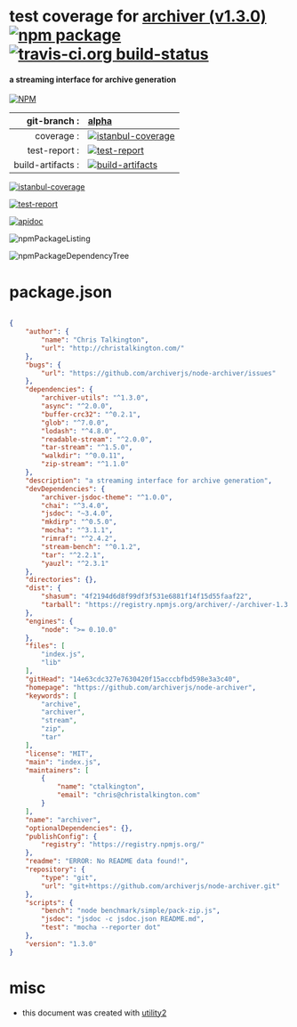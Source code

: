 # test coverage for  [archiver (v1.3.0)](https://github.com/archiverjs/node-archiver)  [![npm package](https://img.shields.io/npm/v/npmtest-archiver.svg?style=flat-square)](https://www.npmjs.org/package/npmtest-archiver) [![travis-ci.org build-status](https://api.travis-ci.org/npmtest/node-npmtest-archiver.svg)](https://travis-ci.org/npmtest/node-npmtest-archiver)
#### a streaming interface for archive generation

[![NPM](https://nodei.co/npm/archiver.png?downloads=true)](https://www.npmjs.com/package/archiver)

| git-branch : | [alpha](https://github.com/npmtest/node-npmtest-archiver/tree/alpha)|
|--:|:--|
| coverage : | [![istanbul-coverage](https://npmtest.github.io/node-npmtest-archiver/build/coverage.badge.svg)](https://npmtest.github.io/node-npmtest-archiver/build/coverage.html/index.html)|
| test-report : | [![test-report](https://npmtest.github.io/node-npmtest-archiver/build/test-report.badge.svg)](https://npmtest.github.io/node-npmtest-archiver/build/test-report.html)|
| build-artifacts : | [![build-artifacts](https://npmtest.github.io/node-npmtest-archiver/glyphicons_144_folder_open.png)](https://github.com/npmtest/node-npmtest-archiver/tree/gh-pages/build)|

[![istanbul-coverage](https://npmtest.github.io/node-npmtest-archiver/build/screenCapture.buildCustomOrg.browser.coverage.html.png)](https://npmtest.github.io/node-npmtest-archiver/build/coverage.html/index.html)

[![test-report](https://npmtest.github.io/node-npmtest-archiver/build/screenCapture.buildCustomOrg.browser.%252Fhome%252Ftravis%252Fbuild%252Fnpmtest%252Fnode-npmtest-archiver%252Ftmp%252Fbuild%252Ftest-report.html.png)](https://npmtest.github.io/node-npmtest-archiver/build/test-report.html)

[![apidoc](https://npmdoc.github.io/node-npmdoc-archiver/build/screenCapture.buildApidoc.browser.%252Fhome%252Ftravis%252Fbuild%252Fnpmdoc%252Fnode-npmdoc-archiver%252Ftmp%252Fbuild%252Fapidoc.html.png)](https://npmdoc.github.io/node-npmdoc-archiver/build/apidoc.html)

![npmPackageListing](https://npmtest.github.io/node-npmtest-archiver/build/screenCapture.npmPackageListing.svg)

![npmPackageDependencyTree](https://npmtest.github.io/node-npmtest-archiver/build/screenCapture.npmPackageDependencyTree.svg)



# package.json

```json

{
    "author": {
        "name": "Chris Talkington",
        "url": "http://christalkington.com/"
    },
    "bugs": {
        "url": "https://github.com/archiverjs/node-archiver/issues"
    },
    "dependencies": {
        "archiver-utils": "^1.3.0",
        "async": "^2.0.0",
        "buffer-crc32": "^0.2.1",
        "glob": "^7.0.0",
        "lodash": "^4.8.0",
        "readable-stream": "^2.0.0",
        "tar-stream": "^1.5.0",
        "walkdir": "^0.0.11",
        "zip-stream": "^1.1.0"
    },
    "description": "a streaming interface for archive generation",
    "devDependencies": {
        "archiver-jsdoc-theme": "^1.0.0",
        "chai": "^3.4.0",
        "jsdoc": "~3.4.0",
        "mkdirp": "^0.5.0",
        "mocha": "^3.1.1",
        "rimraf": "^2.4.2",
        "stream-bench": "^0.1.2",
        "tar": "^2.2.1",
        "yauzl": "^2.3.1"
    },
    "directories": {},
    "dist": {
        "shasum": "4f2194d6d8f99df3f531e6881f14f15d55faaf22",
        "tarball": "https://registry.npmjs.org/archiver/-/archiver-1.3.0.tgz"
    },
    "engines": {
        "node": ">= 0.10.0"
    },
    "files": [
        "index.js",
        "lib"
    ],
    "gitHead": "14e63cdc327e7630420f15acccbfbd598e3a3c40",
    "homepage": "https://github.com/archiverjs/node-archiver",
    "keywords": [
        "archive",
        "archiver",
        "stream",
        "zip",
        "tar"
    ],
    "license": "MIT",
    "main": "index.js",
    "maintainers": [
        {
            "name": "ctalkington",
            "email": "chris@christalkington.com"
        }
    ],
    "name": "archiver",
    "optionalDependencies": {},
    "publishConfig": {
        "registry": "https://registry.npmjs.org/"
    },
    "readme": "ERROR: No README data found!",
    "repository": {
        "type": "git",
        "url": "git+https://github.com/archiverjs/node-archiver.git"
    },
    "scripts": {
        "bench": "node benchmark/simple/pack-zip.js",
        "jsdoc": "jsdoc -c jsdoc.json README.md",
        "test": "mocha --reporter dot"
    },
    "version": "1.3.0"
}
```



# misc
- this document was created with [utility2](https://github.com/kaizhu256/node-utility2)
